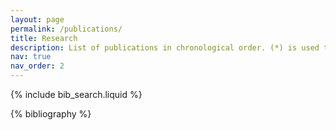 ```yaml
---
layout: page
permalink: /publications/
title: Research
description: List of publications in chronological order. (*) is used to denote equal contributions.
nav: true
nav_order: 2
---
```


<!-- _pages/publications.md -->

<!-- Bibsearch Feature -->

{% include bib_search.liquid %}

<div class="publications">

{% bibliography %}

</div>
